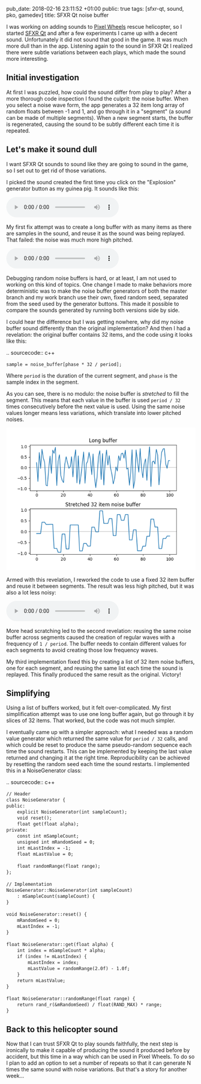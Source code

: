 pub_date: 2018-02-16 23:11:52 +01:00
public: true
tags: [sfxr-qt, sound, pko, gamedev]
title: SFXR Qt noise buffer

I was working on adding sounds to [Pixel Wheels][] rescue helicopter, so I started [SFXR Qt][] and after a few experiments I came up with a decent sound. Unfortunately it did not sound that good in the game. It was much more dull than in the app. Listening again to the sound in SFXR Qt I realized there were subtle variations between each plays, which made the sound more interesting.

[Pixel Wheels]: /projects/pixelwheels/
[SFXR Qt]: https://github.com/agateau/sfxr-qt

## Initial investigation

At first I was puzzled, how could the sound differ from play to play? After a more thorough code inspection I found the culprit: the noise buffer. When you select a noise wave form, the app generates a 32 item long array of random floats between -1 and 1, and go through it in a "segment" (a sound can be made of multiple segments). When a new segment starts, the buffer is regenerated, causing the sound to be subtly different each time it is repeated.

## Let's make it sound dull

I want SFXR Qt sounds to sound like they are going to sound in the game, so I set out to get rid of those variations.

I picked the sound created the first time you click on the "Explosion" generator button as my guinea pig. It sounds like this:

<audio controls>
  <source src="reference.wav">
</audio>

My first fix attempt was to create a long buffer with as many items as there are samples in the sound, and reuse it as the sound was being replayed. That failed: the noise was much more high pitched.

<audio controls>
  <source src="high-pitched.wav">
</audio>

<!-- break -->

Debugging random noise buffers is hard, or at least, I am not used to working on this kind of topics. One change I made to make behaviors more deterministic was to make the noise buffer generators of both the master branch and my work branch use their own, fixed random seed, separated from the seed used by the generator buttons. This made it possible to compare the sounds generated by running both versions side by side.

I could hear the difference but I was getting nowhere, why did my noise buffer sound differently than the original implementation? And then I had a revelation: the original buffer contains 32 items, and the code using it looks like this:

.. sourcecode:: c++

    sample = noise_buffer[phase * 32 / period];

Where `period` is the duration of the current segment, and `phase` is the sample index in the segment.

As you can see, there is no modulo: the noise buffer is *stretched* to fill the segment. This means that each value in the buffer is used `period / 32` times consecutively before the next value is used. Using the same noise values longer means less variations, which translate into lower pitched noises.

![Comparison of the two generated noises](noises.png)

Armed with this revelation, I reworked the code to use a fixed 32 item buffer and reuse it between segments. The result was less high pitched, but it was also a lot less noisy:

<audio controls>
  <source src="low-waves.wav">
</audio>

More head scratching led to the second revelation: reusing the same noise buffer across segments caused the creation of regular waves with a frequency of `1 / period`. The buffer needs to contain different values for each segments to avoid creating those low frequency waves.

My third implementation fixed this by creating a list of 32 item noise buffers, one for each segment, and reusing the same list each time the sound is replayed. This finally produced the same result as the original. Victory!

## Simplifying

Using a list of buffers worked, but it felt over-complicated. My first simplification attempt was to use one long buffer again, but go through it by slices of 32 items. That worked, but the code was not much simpler.

I eventually came up with a simpler approach: what I needed was a random value generator which returned the same value for `period / 32` calls, and which could be reset to produce the same pseudo-random sequence each time the sound restarts. This can be implemented by keeping the last value returned and changing it at the right time. Reproducibility can be achieved by resetting the random seed each time the sound restarts. I implemented this in a NoiseGenerator class:

.. sourcecode:: c++

    // Header
    class NoiseGenerator {
    public:
        explicit NoiseGenerator(int sampleCount);
        void reset();
        float get(float alpha);
    private:
        const int mSampleCount;
        unsigned int mRandomSeed = 0;
        int mLastIndex = -1;
        float mLastValue = 0;

        float randomRange(float range);
    };

    // Implementation
    NoiseGenerator::NoiseGenerator(int sampleCount)
        : mSampleCount(sampleCount) {
    }

    void NoiseGenerator::reset() {
        mRandomSeed = 0;
        mLastIndex = -1;
    }

    float NoiseGenerator::get(float alpha) {
        int index = mSampleCount * alpha;
        if (index != mLastIndex) {
            mLastIndex = index;
            mLastValue = randomRange(2.0f) - 1.0f;
        }
        return mLastValue;
    }

    float NoiseGenerator::randomRange(float range) {
        return rand_r(&mRandomSeed) / float(RAND_MAX) * range;
    }

## Back to this helicopter sound

Now that I can trust SFXR Qt to play sounds faithfully, the next step is ironically to make it capable of producing the sound it produced before by accident, but this time in a way which can be used in Pixel Wheels. To do so I plan to add an option to set a number of repeats so that it can generate N times the same sound with noise variations. But that's a story for another week...
